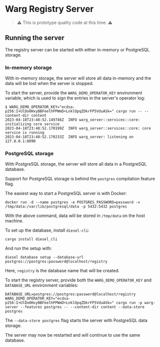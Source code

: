 # Warg Registry Server

> ⚠️ This is prototype quality code at this time. ⚠️

## Running the server

The registry server can be started with either in-memory or PostgreSQL storage.

### In-memory storage

With in-memory storage, the server will store all data in-memory and the data 
will be lost when the server is stopped.

To start the server, provide the `WARG_DEMO_OPERATOR_KEY` environment variable, 
which is used to sign the entries in the server's operator log:

```console
$ WARG_DEMO_OPERATOR_KEY="ecdsa-p256:I+UlDo0HxyBBFeelhPPWmD+LnklOpqZDkrFP5VduASk=" cargo run -- --content-dir content
2023-04-18T23:48:52.149746Z  INFO warg_server::services::core: initializing core service
2023-04-18T23:48:52.170199Z  INFO warg_server::services::core: core service is running
2023-04-18T23:48:52.170233Z  INFO warg_server: listening on 127.0.0.1:8090
```

### PostgreSQL storage

With PostgreSQL storage, the server will store all data in a PostgreSQL 
database. 

Support for PostgreSQL storage is behind the `postgres` compilation feature 
flag.

The easiest way to start a PostgreSQL server is with Docker:

```console
docker run -d --name postgres -e POSTGRES_PASSWORD=password -v /tmp/data:/var/lib/postgresql/data -p 5432:5432 postgres
```

With the above command, data will be stored in `/tmp/data` on the host machine.

To set up the database, install `diesel-cli`:

```console
cargo install diesel_cli
```

And run the setup with:

```console
diesel database setup --database-url postgres://postgres:password@localhost/registry
```

Here, `registry` is the database name that will be created.

To start the registry server, provide both the `WARG_DEMO_OPERATOR_KEY` and 
`DATABASE_URL` environment variables:

```console
DATABASE_URL=postgres://postgres:password@localhost/registry WARG_DEMO_OPERATOR_KEY="ecdsa-p256:I+UlDo0HxyBBFeelhPPWmD+LnklOpqZDkrFP5VduASk=" cargo run -p warg-server --features postgres -- --content-dir content --data-store postgres
```

The `--data-store postgres` flag starts the server with PostgreSQL data storage.

The server may now be restarted and will continue to use the same database.
